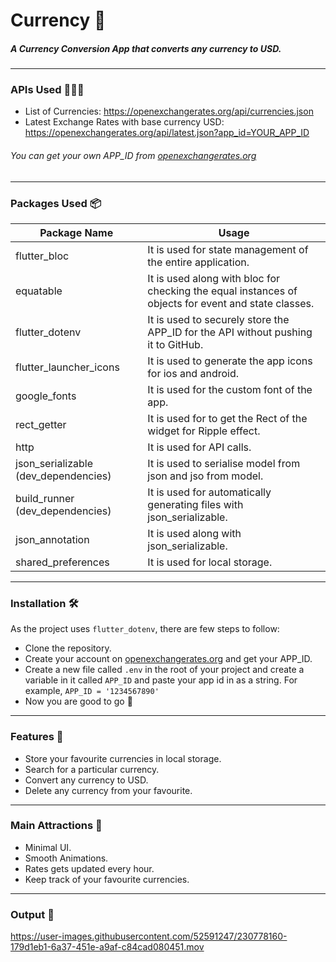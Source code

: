 # Currency 💸

##### A Currency Conversion App that converts any currency to USD.

---

### APIs Used 👨🏻‍💻
- List of Currencies: https://openexchangerates.org/api/currencies.json
- Latest Exchange Rates with base currency USD: https://openexchangerates.org/api/latest.json?app_id=YOUR_APP_ID

###### *You can get your own APP_ID from [openexchangerates.org](https://openexchangerates.org "openexchangerates.org")*

---

### Packages Used 📦
| Package Name | Usage   |
| ------------ | ------------ |
|flutter_bloc| It is used for state management of the entire application.  |
|  equatable | It is used along with bloc for checking the equal instances of objects for event and state classes.  |
| flutter_dotenv  | It is used to securely store the APP_ID for the API without pushing it to GitHub.  |
| flutter_launcher_icons  |  It is used to generate the app icons for ios and android. |
| google_fonts  | It is used for the custom font of the app.  |
| rect_getter  | It is used for to get the Rect of the widget for Ripple effect.  |
| http  | It is used for API calls.  |
| json_serializable (dev_dependencies)  | It is used to serialise model from json and jso from model.  |
|build_runner (dev_dependencies)| It is used for automatically generating files with json_serializable.
| json_annotation  |  It is used along with json_serializable.  |
|shared_preferences|It is used for local storage.|

---

### Installation 🛠️
As the project uses `flutter_dotenv`, there are few steps to follow:
- Clone the repository.
- Create your account on [openexchangerates.org](https://openexchangerates.org "openexchangerates.org") and get your APP_ID.
- Create a new file called `.env` in the root of your project and create a variable in it called `APP_ID` and paste your app id in as a string. For example, `APP_ID = '1234567890'`
- Now you are good to go 🚀

---

### Features 📱
- Store your favourite currencies in local storage.
- Search for a particular currency.
- Convert any currency to USD.
- Delete any currency from your favourite.

---

### Main Attractions 🏓
- Minimal UI.
- Smooth Animations.
- Rates gets updated every hour.
- Keep track of your favourite currencies.

---

### Output 🎨
https://user-images.githubusercontent.com/52591247/230778160-179d1eb1-6a37-451e-a9af-c84cad080451.mov


